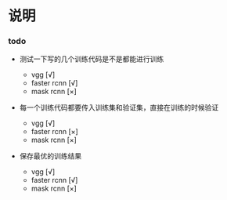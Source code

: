 # 说明


### todo

* 测试一下写的几个训练代码是不是都能进行训练
    * vgg [√]
    * faster rcnn [√]
    * mask rcnn [×]

* 每一个训练代码都要传入训练集和验证集，直接在训练的时候验证
    * vgg [√]
    * faster rcnn [×]
    * mask rcnn [×]

* 保存最优的训练结果
    * vgg [√]
    * faster rcnn [√]
    * mask rcnn [×]

